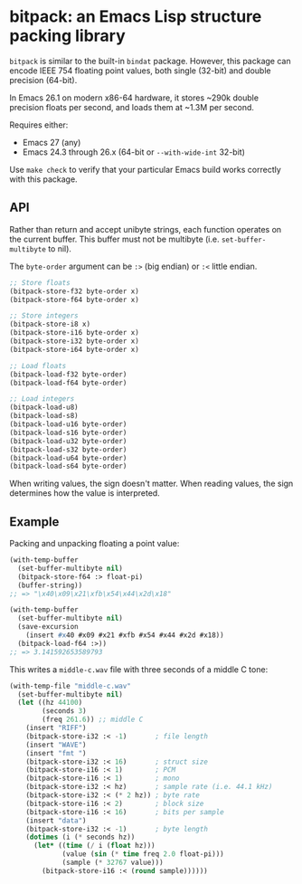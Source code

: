 # bitpack: an Emacs Lisp structure packing library

`bitpack` is similar to the built-in `bindat` package. However, this
package can encode IEEE 754 floating point values, both single
(32-bit) and double precision (64-bit).

In Emacs 26.1 on modern x86-64 hardware, it stores ~290k double
precision floats per second, and loads them at ~1.3M per second.

Requires either:

* Emacs 27 (any)
* Emacs 24.3 through 26.x (64-bit or `--with-wide-int` 32-bit)

Use `make check` to verify that your particular Emacs build works
correctly with this package.

## API

Rather than return and accept unibyte strings, each function operates
on the current buffer. This buffer must not be multibyte (i.e.
`set-buffer-multibyte` to nil).

The `byte-order` argument can be `:>` (big endian) or `:<` little
endian.

```el
;; Store floats
(bitpack-store-f32 byte-order x)
(bitpack-store-f64 byte-order x)

;; Store integers
(bitpack-store-i8 x)
(bitpack-store-i16 byte-order x)
(bitpack-store-i32 byte-order x)
(bitpack-store-i64 byte-order x)

;; Load floats
(bitpack-load-f32 byte-order)
(bitpack-load-f64 byte-order)

;; Load integers
(bitpack-load-u8)
(bitpack-load-s8)
(bitpack-load-u16 byte-order)
(bitpack-load-s16 byte-order)
(bitpack-load-u32 byte-order)
(bitpack-load-s32 byte-order)
(bitpack-load-u64 byte-order)
(bitpack-load-s64 byte-order)
```

When writing values, the sign doesn't matter. When reading values, the
sign determines how the value is interpreted.

## Example

Packing and unpacking floating a point value:

```el
(with-temp-buffer
  (set-buffer-multibyte nil)
  (bitpack-store-f64 :> float-pi)
  (buffer-string))
;; => "\x40\x09\x21\xfb\x54\x44\x2d\x18"

(with-temp-buffer
  (set-buffer-multibyte nil)
  (save-excursion
    (insert #x40 #x09 #x21 #xfb #x54 #x44 #x2d #x18))
  (bitpack-load-f64 :>))
;; => 3.141592653589793
```

This writes a `middle-c.wav` file with three seconds of a middle C tone:

```el
(with-temp-file "middle-c.wav"
  (set-buffer-multibyte nil)
  (let ((hz 44100)
        (seconds 3)
        (freq 261.6)) ;; middle C
    (insert "RIFF")
    (bitpack-store-i32 :< -1)       ; file length
    (insert "WAVE")
    (insert "fmt ")
    (bitpack-store-i32 :< 16)       ; struct size
    (bitpack-store-i16 :< 1)        ; PCM
    (bitpack-store-i16 :< 1)        ; mono
    (bitpack-store-i32 :< hz)       ; sample rate (i.e. 44.1 kHz)
    (bitpack-store-i32 :< (* 2 hz)) ; byte rate
    (bitpack-store-i16 :< 2)        ; block size
    (bitpack-store-i16 :< 16)       ; bits per sample
    (insert "data")
    (bitpack-store-i32 :< -1)       ; byte length
    (dotimes (i (* seconds hz))
      (let* ((time (/ i (float hz)))
             (value (sin (* time freq 2.0 float-pi)))
             (sample (* 32767 value)))
        (bitpack-store-i16 :< (round sample))))))
```

